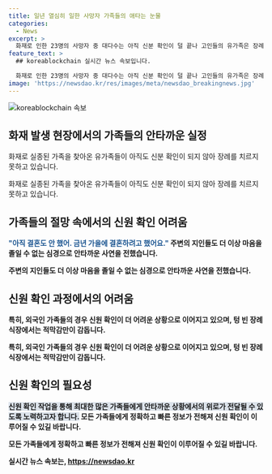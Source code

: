 ```yaml
---
title: 일년 열심히 일한 사망자 가족들의 애타는 눈물
categories:
  - News
excerpt: >
  화재로 인한 23명의 사망자 중 대다수는 아직 신분 확인이 덜 끝나 고인들의 유가족은 장례를 치를 수도 없는 상황입니다. 한 유가족은 아들과 딸이 합동으로 일하던 중 잃은 상황에서 장례를 치를 수 없어 안타까워했습니다.해당 장례식장은 텅 빈 상태이며, 대부분의 사망자는 아직 신원 확인이 이뤄진 상태는 아닙니다. 외국인인지 한국인인지 구분조차 모호한 상황 속에서 유가족들은 신원 확인 소식을 기다리고 있습니다. 하루 25시간 수색 끝에 한 시신 추가 수습으로 수색작업이 종료된 상황입니다.
feature_text: >
  ## koreablockchain 실시간 뉴스 속보입니다.

  화재로 인한 23명의 사망자 중 대다수는 아직 신분 확인이 덜 끝나 고인들의 유가족은 장례를 치를 수도 없는 상황입니다. 한 유가족은 아들과 딸이 합동으로 일하던 중 잃은 상황에서 장례를 치를 수 없어 안타까워했습니다.해당 장례식장은 텅 빈 상태이며, 대부분의 사망자는 아직 신원 확인이 이뤄진 상태는 아닙니다. 외국인인지 한국인인지 구분조차 모호한 상황 속에서 유가족들은 신원 확인 소식을 기다리고 있습니다. 하루 25시간 수색 끝에 한 시신 추가 수습으로 수색작업이 종료된 상황입니다.
image: 'https://newsdao.kr/res/images/meta/newsdao_breakingnews.jpg'
---
```


<p><img src="https://newsdao.kr/res/images/meta/newsdao_breakingnews.jpg" alt="koreablockchain 속보" /></p>

<h2 data-ke-size="size26">화재 발생 현장에서의 가족들의 안타까운 실정</h2>

<p>화재로 실종된 가족을 찾아온 유가족들이 아직도 신분 확인이 되지 않아 장례를 치르지 못하고 있습니다. </p>

<p data-ke-size="size16">화재로 실종된 가족을 찾아온 유가족들이 아직도 신분 확인이 되지 않아 장례를 치르지 못하고 있습니다.</p>

<h2 data-ke-size="size26">가족들의 절망 속에서의 신원 확인 어려움</h2>

<p><b><span style="color: #1a5490;">"아직 결혼도 안 했어. 금년 가을에 결혼하려고 했어요."</span><b>
주변의 지인들도 더 이상 마음을 졸일 수 없는 심경으로 안타까운 사연을 전했습니다.</p>

<p data-ke-size="size16">주변의 지인들도 더 이상 마음을 졸일 수 없는 심경으로 안타까운 사연을 전했습니다.</p>

<h2 data-ke-size="size26">신원 확인 과정에서의 어려움</h2>

<p>특히, 외국인 가족들의 경우 신원 확인이 더 어려운 상황으로 이어지고 있으며, 텅 빈 장례식장에서는 적막감만이 감돕니다. </p>

<p data-ke-size="size16">특히, 외국인 가족들의 경우 신원 확인이 더 어려운 상황으로 이어지고 있으며, 텅 빈 장례식장에서는 적막감만이 감돕니다.</p>

<h2 data-ke-size="size26">신원 확인의 필요성</h2>

<p><b><span style="background-color: #21538527;">신원 확인 작업을 통해 최대한 많은 가족들에게 안타까운 상황에서의 위로가 전달될 수 있도록 노력하고자 합니다.</span></b>
모든 가족들에게 정확하고 빠른 정보가 전해져 신원 확인이 이루어질 수 있길 바랍니다.</p>

<p data-ke-size="size16">모든 가족들에게 정확하고 빠른 정보가 전해져 신원 확인이 이루어질 수 있길 바랍니다.</p>
실시간 뉴스 속보는, <a href="https://newsdao.kr" rel="dofollow">https://newsdao.kr</a>


